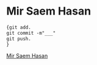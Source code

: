 # Mir Saem Hasan
```CSS  
{git add.  
git commit -m"___"  
git push.
}
```

[Mir Saem Hasan](https://www.instagram.com/mir_saem_hasan/)